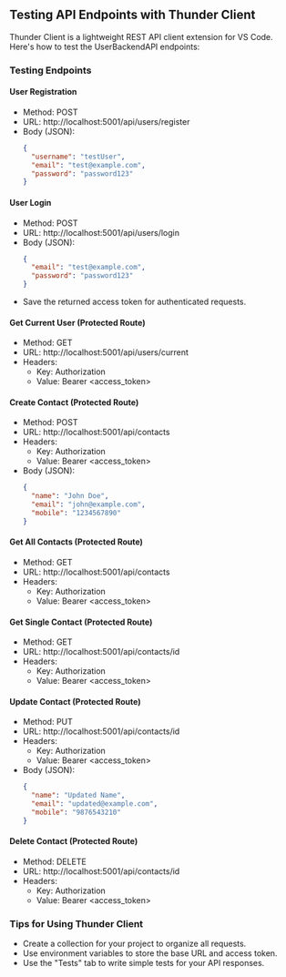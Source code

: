 ## Testing API Endpoints with Thunder Client

Thunder Client is a lightweight REST API client extension for VS Code. Here's how to test the UserBackendAPI endpoints:

### Testing Endpoints

#### User Registration
- Method: POST
- URL: http://localhost:5001/api/users/register
- Body (JSON):
  ```json
  {
    "username": "testUser",
    "email": "test@example.com",
    "password": "password123"
  }
  ```

#### User Login
- Method: POST
- URL: http://localhost:5001/api/users/login
- Body (JSON):
  ```json
  {
    "email": "test@example.com",
    "password": "password123"
  }
  ```
- Save the returned access token for authenticated requests. 

#### Get Current User (Protected Route)
- Method: GET
- URL: http://localhost:5001/api/users/current
- Headers:
  - Key: Authorization
  - Value: Bearer <access_token>

#### Create Contact (Protected Route)
- Method: POST
- URL: http://localhost:5001/api/contacts
- Headers:
  - Key: Authorization
  - Value: Bearer <access_token>
- Body (JSON):
  ```json
  {
    "name": "John Doe",
    "email": "john@example.com",
    "mobile": "1234567890"
  }
  ```

#### Get All Contacts (Protected Route)
- Method: GET
- URL: http://localhost:5001/api/contacts
- Headers:
  - Key: Authorization
  - Value: Bearer <access_token>

#### Get Single Contact (Protected Route)
- Method: GET
- URL: http://localhost:5001/api/contacts/id
- Headers:
  - Key: Authorization
  - Value: Bearer <access_token>

#### Update Contact (Protected Route)
- Method: PUT
- URL: http://localhost:5001/api/contacts/id
- Headers:
  - Key: Authorization
  - Value: Bearer <access_token>
- Body (JSON):
  ```json
  {
    "name": "Updated Name",
    "email": "updated@example.com",
    "mobile": "9876543210"
  }
  ```

#### Delete Contact (Protected Route)
- Method: DELETE
- URL: http://localhost:5001/api/contacts/id
- Headers:
  - Key: Authorization
  - Value: Bearer <access_token>

### Tips for Using Thunder Client
- Create a collection for your project to organize all requests.
- Use environment variables to store the base URL and access token.
- Use the "Tests" tab to write simple tests for your API responses.
